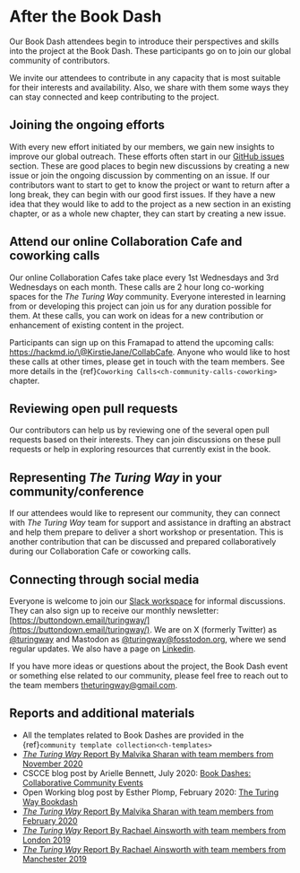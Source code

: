 # After the Book Dash

Our Book Dash attendees begin to introduce their perspectives and skills into the project at the Book Dash.
These participants go on to join our global community of contributors.

We invite our attendees to contribute in any capacity that is most suitable for their interests and availability.
Also, we share with them some ways they can stay connected and keep contributing to the project.

## Joining the ongoing efforts

With every new effort initiated by our members, we gain new insights to improve our global outreach.
These efforts often start in our [GitHub issues](https://github.com/the-turing-way/the-turing-way/issues) section.
These are good places to begin new discussions by creating a new issue or join the ongoing discussion by commenting on an issue.
If our contributors want to start to get to know the project or want to return after a long break, they can begin with our good first issues.
If they have a new idea that they would like to add to the project as a new section in an existing chapter, or as a whole new chapter, they can start by creating a new issue.

## Attend our online Collaboration Cafe and coworking calls

Our online Collaboration Cafes take place every 1st Wednesdays and 3rd Wednesdays on each month.
These calls are 2 hour long co-working spaces for the _The Turing Way_ community.
Everyone interested in learning from or developing this project can join us for any duration possible for them. At these calls, you can work on ideas for a new contribution or enhancement of existing content in the project.

Participants can sign up on this Framapad to attend the upcoming calls: https://hackmd.io/\@KirstieJane/CollabCafe.
Anyone who would like to host these calls at other times, please get in touch with the team members.
See more details in the {ref}`Coworking Calls<ch-community-calls-coworking>` chapter.

## Reviewing open pull requests

Our contributors can help us by reviewing one of the several open pull requests based on their interests.
They can join discussions on these pull requests or help in exploring resources that currently exist in the book.

## Representing _The Turing Way_ in your community/conference

If our attendees would like to represent our community, they can connect with _The Turing Way_ team for support and assistance in drafting an abstract and help them prepare to deliver a short workshop or presentation. 
This is another contribution that can be discussed and prepared collaboratively during our Collaboration Cafe or coworking calls.

## Connecting through social media

Everyone is welcome to join our [Slack workspace](https://theturingway.slack.com/) for informal discussions.
They can also sign up to receive our monthly newsletter: [https://buttondown.email/turingway/](https://buttondown.email/turingway/).
We are on X (formerly Twitter) as [\@turingway](https://twitter.com/turingway) and Mastodon as [\@turingway\@fosstodon.org](https://fosstodon.org/\@turingway), where we send regular updates.
We also have a page on [Linkedin](https://www.linkedin.com/company/the-turing-way/).

If you have more ideas or questions about the project, the Book Dash event or something else related to our community, please feel free to reach out to the team members [theturingway@gmail.com](mailto:theturingway@gmail.com).

## Reports and additional materials

- All the templates related to Book Dashes are provided in the {ref}`community template collection<ch-templates>`
- [_The Turing Way_ Report By Malvika Sharan with team members from November 2020](https://github.com/the-turing-way/the-turing-way/blob/book-dash-chapter/workshops/book-dash/book-dash-nov20-report.md)
- CSCCE blog post by Arielle Bennett, July 2020: [Book Dashes: Collaborative Community Events](https://www.cscce.org/2020/07/09/book-dashes-collaborative-community-events/)
- Open Working blog post by Esther Plomp, February 2020: [The Turing Way Bookdash](https://openworking.wordpress.com/2020/02/27/the-turing-way-bookdash/)
- [_The Turing Way_ Report By Malvika Sharan with team members from February 2020](https://github.com/the-turing-way/the-turing-way/blob/book-dash-chapter/workshops/book-dash/book-dash-feb20-report.md)
- [_The Turing Way_ Report By Rachael Ainsworth with team members from London 2019](https://github.com/the-turing-way/the-turing-way/blob/main/workshops/book-dash/book-dash-ldn-report.md)
- [_The Turing Way_ Report By Rachael Ainsworth with team members from Manchester 2019](https://github.com/the-turing-way/the-turing-way/blob/main/workshops/book-dash/book-dash-mcr-report.md)
